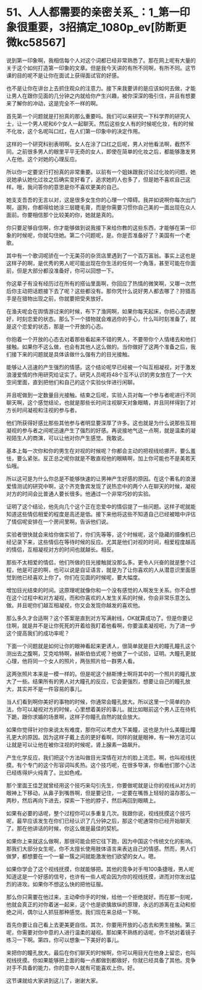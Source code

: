 # 51、人人都需要的亲密关系_：1_第一印象很重要，3招搞定_1080p_ev[防断更微kc58567]

说到第一印象啊，我相信每个人对这个词都已经非常熟悉了。那在网上呢有大量的关于这个如何打造第一印象的文章。但是我今天讲的有所不同啊，有所不同。这节课的目的呢不是让你在面试上获得面试官的好感。

也不是让你在讲台上去抓住观众的注意力。接下来我要讲的是应该如何去做，才能让男人在跟你见面的几分钟之内就给你产生兴趣，被你深深的吸引住，并且有想要来了解你的冲动，这是完全不一样的啊。

首先第一个问题就是打扮真的那么重要吗。我们可以来研究一下科学界的研究人士，让一个男人呢和6个女人一起聊天。然后这些女人有的时候呢化妆，有的时候不化妆，这个名呢叫口红，在人们第一印象中的决定作用。

这样的一个研究科别表明啊。女人在涂了口红之后呢，男人对他看法啊，截然不同。之前很多男人的眼里平平无奇的女人，即使在简单的化妆之后，都能够激发男人在他。这个对她的心理反应。

所以你一定要坚行打扮真的非常重要。以前有一个姐妹跟我讨论过化妆的问题，她说她承认她化过妆之后确实变好看了，追求她的人也多了，但是她不喜欢自己这样。哦，我问答你的意思是你不喜欢更美的自己。

她支支吾吾的无言以对，这是很多女生你的心理一个障碍。我并如说啊你每次出门啊，遛狗，你都得给她涂三层睫毛膏，而是你需要习惯你自己美的一面出现在众人面前。你要相信那个比较美的你，她就是真的。

你只要足够自信啊，你才能够做到说我接下来给你教的这些东西，才能够在第一印象的时候呢，你就勾住她。第二个问题呢，是。你是否准备好了？美国有一个老歌。

其中有一个歌词呢骄在一个无美芬的杂货店里遇到了一个百万富翁。事实上这也是这样子的啊，是优秀的男人呢可能出现在你生活的任何一个角落，甚至可能在你面前，但是大部分都没准备好，你可以回想一下。

你这辈子有没有经历过在所有的搭讪里面啊，你回应了热情的微笑啊，又哪一次然后你主动把话题接下去了呢？这些都没有。那你凭什么说好男人都去哪了？狩猎高手是在猎物出现之前，你就要把受夹放好。

在渔夫呢会在舆情游过来的时候，布下了渔网啊，如果你每天起床，你把心态调整好，时刻恋爱的状态。那么下一个猎物就会难逃你的手心，什么叫时刻准备了，就是这个恋爱的状态，那是一个开放的心态。

你抱着一个开放的心态去对着那些看起来不错的男人，不要带你个人情绪去和他们接触。如果你不这么做，也会有其他人这么做的。当你做好了这两个准备之后，我们接下来的问题就是具体该做什么强有力的目光接触。

能够让人迅速的产生强烈的情感。这个结论呢早已经被一个叫互相凝视，对于激发浪漫爱情的作用研究给证实了。研究人员呢将48个互不认识的男女放在了一个大空间里面，直到把他们和自己的这个实验伙伴进行闲聊。

并且呢做到一定数量目光接触。结束之后呢，实验人员对每一个参与者呢进行不同聊天啊，这个感觉结论，也就是那些长时间注视聊天对象眼睛，并且同样得到了对方长时间凝视和注视的参与者。

他们所获得好感比那些其他参与者明显要深厚了许多。这也就是为什么说那些互相凝视的参与者之间呢迅速产生了强烈的好感。再说接地气这一点啊，就是温柔的凝视陌生人的商演，可以让他对你产生感觉。我敢说。

基本上每一次你和你的男生在对视的时候呢？你都会主动的把视线给挪开。要么羞怯，要么紧张。反正总之呢你就是不敢直视他的眼睛啊，加上你可能也不是美若天仙哦。

所以这可是为什么你总是不能够快速的让男神产生好感的原因。在这个著名的浪漫爱情测试的研究中啊，这个齐克鲁宾发现了说热恋中的两个人在聊天的时候，凝视对方的时间会比普通人要长很多。他通过一个非常巧妙的实验。

证明了这个结论，他先向几个这个正在恋爱中的情侣提了一些问题。这样子呢就能知道这些情侣相爱的程度是高还是低。接下来他将这些不知道自己已经被暗中评估了情侣呢安排在一个房间里啊，告诉他们说。

实验者很快就会来给你做实验了，你们先等等，这个时候呢，这个隐藏的摄像机已经记录下来，这些情侣在等待时候的反应。尤其是他们对视的时间，相爱程度越高的情侣，互相凝视对方的时间也就越长。相反。

那些不太相爱的情侣，他们所做的目光接触就没那么多。更令人兴奋的就是整个过程，他是可逆的啊，也可以说是自证语言，就是为了让你喜欢的人从潜意识里面感觉到他已经喜欢上你了。你们在见面的时候呢，要大幅度。

增加目光结束的时间。这原理呢就像你和一个没有感觉的人啊发生关系。你不会想在这个过程中和对方凝视，而和你喜欢的人发生关系的时候，你会非常乐意怎么做。并且呢你们越互相凝视，你又会发现你越发的喜欢他。

那么多久才合适啊？这个答案是直到对方写满射线，OK就算成功了。但是你要记住啊，就是并不是让你死死的开着给我盯着他看啊，你要温柔凝视呃，为了进一步这个提高我们的成功率呢？

下面一个问题就是如何让你的眼神看起来更诱人，很简单就是巨大的瞳孔瞳孔这个测出去之腹啊，艾克哈特啊，赫斯伯伯式呢？他做了一个试验，证明。大瞳孔更就心理，他将同一个女人的照片，两张照片给一群男人看。

这两张照片本来是一模一样的。但是呢这个赫斯博士啊将其中的一个照片的瞳孔放大了一些。结果所有的男人对大瞳孔的反应，它会更强烈，想要让自己的瞳孔放大，其实并不是一件容易的事儿。

当人们看到啊你美好的事物的时候，你通常会瞳孔放大。所以这里一个简单的办法，你可以凝视对方的时候，心里想着美好的事儿。就比如眼前这个男人正在待机下跪，跟你求婚的场景啊，这样子你瞳孔自然的就会放大。

如果你觉得针对你来说太有难度，那你可以考虑大下美瞳，这也是为什么美瞳比瞳孔更大的原因。因为这样子戴上去的更好看啊，同样的就是眼神，有一种方法可以让就是可以让他在被你注视的时候呢，肾上腺素一路飙升。

产生化学反应，我们把这个方法叫做目光深情在对方的脸上流恋。啊，也叫视线抚摸。有个专门的这个形容词叫炙热。这个技巧呢，在很多导演，你看他们那个心法已经练得炉火纯青了。比如色戒。

那个里面王佳芝就曾经用这个技巧来勾引先生，你要做呢就是让你的视线从对方的眼神上下移动，从鼻子到嘴唇啊，但是要记住，一定要在嘴唇上轻轻的温存那么一两秒，然后再向下进去，探索一下他的脖子，然后再回到眼睛上。

如果有必要的话呢，整个过程你可以多重复几次。我跟你说，视线抚摸这个技巧呢，最早应该发生在你们已经认识了几分钟之后，那这个呢通常你已经开始聊天了。那在他讲话的时候，你这么做是最佳的契机。

如果你上来就这么做啊，那很可能会把它往下跑，因为中国这个传统文化的影响。那我们大部分女生呢，你不太擅长使用肢体语言来表达自己的情感。然而，男人们做梦，都想要在一个一颦一簇之间就能激发他们欲望的女人。嗯。

如果你学会了这个视线抚摸，你就能够把。其他的竞争对手甩100条捷哦，男人呢知道这是一个好感的信号，也许有一些人呢会因为你的视线抚摸，进而对你发出猛烈的进攻。如果你不想这么快的把他征服。

那么你只需要在他过来，主动牵你手的时候，给他一个拒绝就好。而在那一刻呢，他就会真正的对你着迷一起来，这个也是欲擒故纵的原理，永远的游离在主动和拒绝之间，偶尔让人抓狂那种感觉。我们现在来总结一下啊。

首先你要让自己看上去更美更自信。其次，你要用开放的心态去和男生接触。第三呢，你需要对你中意的人进行温柔的凝视。那如果不熟练的话呢，你不妨对着镜子练习一下啊。第四，你可以想象一下美好的事儿。

来把你的瞳孔放大。最后在你们聊天的时候啊，你可以用目光在他身上留恋，也叫视线抚摸。你如果能够把上面的每一点都做到都做好，你就已经具备了其他。竞争对手不具备的能力，你的意中人就有可能喜欢上你。好。

这节课就给大家讲到这儿了，谢谢大家。